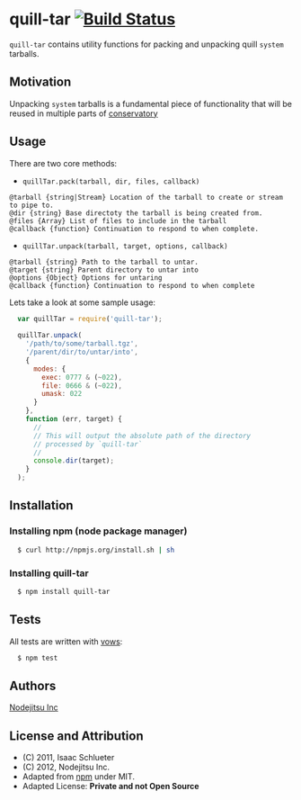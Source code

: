 # quill-tar [![Build Status](https://secure.travis-ci.org/opsmezzo/quill-tar.png)](http://travis-ci.org/opsmezzo/quill-tar)

`quill-tar` contains utility functions for packing and unpacking quill `system` tarballs. 

## Motivation

Unpacking `system` tarballs is a fundamental piece of functionality that will be reused in multiple parts of [conservatory][0]

## Usage

There are two core methods:

* `quillTar.pack(tarball, dir, files, callback)`

``` 
@tarball {string|Stream} Location of the tarball to create or stream to pipe to.
@dir {string} Base directoty the tarball is being created from.
@files {Array} List of files to include in the tarball
@callback {function} Continuation to respond to when complete.
```

* `quillTar.unpack(tarball, target, options, callback)`

```
@tarball {string} Path to the tarball to untar.
@target {string} Parent directory to untar into
@options {Object} Options for untaring
@callback {function} Continuation to respond to when complete
```  
  
Lets take a look at some sample usage:

``` js
  var quillTar = require('quill-tar');
  
  quillTar.unpack(
    '/path/to/some/tarball.tgz',
    '/parent/dir/to/untar/into',
    {
      modes: {
        exec: 0777 & (~022), 
        file: 0666 & (~022),
        umask: 022
      }
    },
    function (err, target) {
      //
      // This will output the absolute path of the directory
      // processed by `quill-tar`
      //
      console.dir(target);
    }
  );
```

## Installation

### Installing npm (node package manager)

``` bash
  $ curl http://npmjs.org/install.sh | sh
```

### Installing quill-tar

``` bash
  $ npm install quill-tar
```

## Tests

All tests are written with [vows][1]:

``` bash
  $ npm test
```

## Authors
[Nodejitsu Inc][2]

## License and Attribution

* (C) 2011, Isaac Schlueter
* (C) 2012, Nodejitsu Inc. 
* Adapted from [npm][3] under MIT. 
* Adapted License: **Private and not Open Source**

[0]: http://github.com/nodejitsu/conservatory
[1]: http://vowsjs.org
[2]: http://nodejitsu.com
[3]: http://npmjs.org